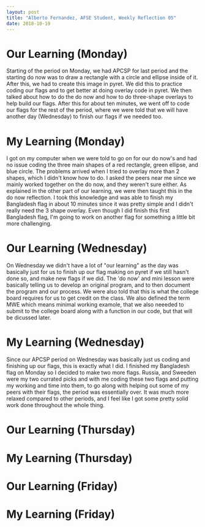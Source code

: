 ```yaml
---
layout: post
title: "Alberto Fernandez, AFSE Student, Weekly Reflection 05"
date: 2018-10-19
---
```


# Our Learning (Monday)
Starting of the period on Monday, we had APCSP for last period and the starting do now was to draw a rectangle with a circle and ellipse inside of it. After this, we had to create this image in pyret. We did this to practice coding our flags and to get better at doing overlay code in pyret. We then talked about how to do the do now and how to do three-shape overlays to help build our flags. After this for about ten minutes, we went off to code our flags for the rest of the period, where we were told that we will have another day (Wednesday) to finish our flags if we needed too.

# My Learning (Monday)
I got on my computer when we were told to go on for our do now's and had no issue coding the three main shapes of a red rectangle, green ellipse, and blue circle. The problems arrived when I tried to overlay more than 2 shapes, which I didn't know how to do. I asked the peers near me since we mainly worked together on the do now, and they weren't sure either. As explained in the other part of our learning, we were then taught this in the do now reflection. I took this knowledge and was able to finish my Bangladesh flag in about 10 minutes since it was pretty simple and I didn't really need the 3 shape overlay. Even though I did finish this first Bangladesh flag, I'm going to work on another flag for something a little bit more challenging. 

# Our Learning (Wednesday)
On Wednesday we didn't have a lot of "our learning" as the day was basically just for us to finish up our flag making on pyret if we still hasn't done so, and make new flags if we did. The 'do now' and mini lesson were basically telling us to develop an original program, and to then document the program and our process. We were also told that this is what the college board requires for us to get credit on the class. We also defined the term MWE which means minimal working examole, that we also neeeded to submit to the college board along with a function in our code, but that will be dicussed later.

# My Learning (Wednesday)
Since our APCSP period on Wednesday was basically just us coding and finishing up our flags, this is exactly what I did. I finished my Bangladesh flag on Monday so I decided to make two more flags. Russia, and Sweeden were my two currated picks and with me coding these two flags and putting my working and time into them, to go along with helping out some of my peers with their flags, the period was essentially over. It was much more relaxed compared to other periods, and I feel like I got some pretty solid work done throughout the whole thing.

# Our Learning (Thursday)


# My Learning (Thursday)


# Our Learning (Friday)


# My Learning (Friday)
